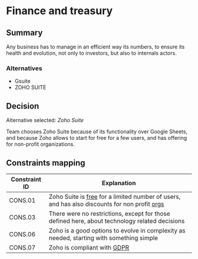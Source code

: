 # Finance and treasury

## Summary

Any business has to manage in an efficient way its numbers, to ensure its health and evolution, not only to investors, but also to internals actors.


### Alternatives

- Gsuite
- ZOHO SUITE

## Decision 

Alternative selected: *Zoho Suite*

Team chooses Zoho Suite because of its functionality over Google Sheets, and because Zoho allows to start for free for a few users, and has offering for non-profit organizations.

## Constraints mapping

| Constraint ID | Explanation |
| ------------- | ----------- |
| CONS.01 | Zoho Suite is [free](https://www.zoho.com/books/pricing/) for a limited number of users, and has also discounts for non profit [orgs](https://help.zoho.com/portal/en/kb/social/faqs/payments/articles/is-there-a-discount-provided-for-non-profit-organizations) |
| CONS.03 | There were no restrictions, except for those defined here, about technology related decisions |
| CONS.06 | Zoho is a good options to evolve in complexity as needed, starting with something simple |
| CONS.07 | Zoho is compliant with [GDPR](https://www.zoho.com/gdpr.html) |

